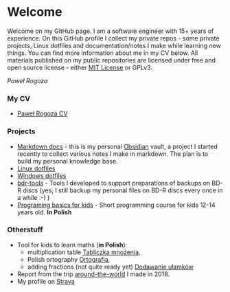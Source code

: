 # Welcome

Welcome on my GitHub page. I am a software engineer with 15+ years of experience. On this GitHub profile I collect my private repos - some private projects, Linux dotfiles and documentation/notes I make while learning new things. You can find more information about me in my CV below.
All materials published on my public repositories are licensed under free and open source license - either [MIT License](LICENSE) or GPLv3.

_Paweł Rogoza_

### My CV

 - [Paweł Rogoza CV](cv/index.html)

### Projects

 - [Markdown docs](https://github.com/progoza/markdown-docs) - this is my personal [Obsidian](https://obsidian.md/) vault, a project I started recently to collect various notes I make in markdown. The plan is to build my personal knowledge base.
 - [Linux dotfiles](https://github.com/progoza/LinuxDotFiles)  
 - [Windows dotfiles](https://github.com/progoza/WinDotFiles) 
 - [bdr-tools](https://github.com/progoza/bdr-tools) - Tools I developed to support preparations of backups on BD-R discs (yes, I still backup my personal files on BD-R discs every once in a while :-) )
 - [Programing basics for kids](cs4kids/index.html) - Short programming course for kids 12-14 years old. **In Polish** 

### Otherstuff

 - Tool for kids to learn maths (__in Polish__): 
   - multiplication table [Tabliczka mnożenia](mnozenie/index.html), 
   - Polish ortography [Ortografia](ortografia/index.html), 
   - adding fractions (not quite ready yet) [Dodawanie ułamków](ulamki/index.html) 
 - Report from the trip [around-the-world](https://www.youtube.com/watch?v=mb5Yl3ags2o) I made in 2018.
 - My profile on [Strava](https://www.strava.com/athletes/118798762)
